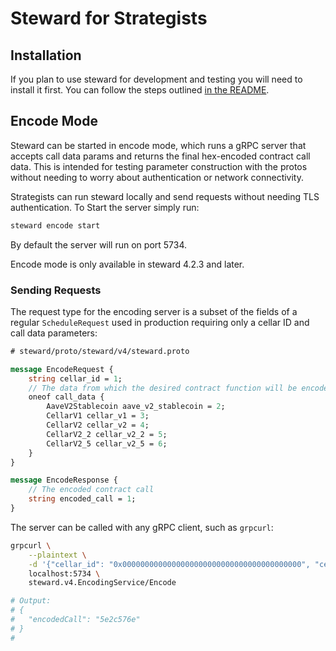 # Steward for Strategists

## Installation

If you plan to use steward for development and testing you will need to install it first. You can follow the steps outlined [in the README](../README.md).

## Encode Mode

Steward can be started in encode mode, which runs a gRPC server that accepts call data params and returns the final hex-encoded contract call data. This is intended for testing parameter construction with the protos without needing to worry about authentication or network connectivity.

Strategists can run steward locally and send requests without needing TLS authentication. To Start the server simply run:

```bash
steward encode start
```

By default the server will run on port 5734.

Encode mode is only available in steward 4.2.3 and later.

### Sending Requests 

The request type for the encoding server is a subset of the fields of a regular `ScheduleRequest` used in production requiring only a cellar ID and call data parameters:

```protobuf
# steward/proto/steward/v4/steward.proto

message EncodeRequest {
    string cellar_id = 1;
    // The data from which the desired contract function will be encoded
    oneof call_data {
        AaveV2Stablecoin aave_v2_stablecoin = 2;
        CellarV1 cellar_v1 = 3;
        CellarV2 cellar_v2 = 4;
        CellarV2_2 cellar_v2_2 = 5;
        CellarV2_5 cellar_v2_5 = 6;
    }
}

message EncodeResponse {
    // The encoded contract call
    string encoded_call = 1;
}
```

The server can be called with any gRPC client, such as `grpcurl`:

```bash
grpcurl \
    --plaintext \
    -d '{"cellar_id": "0x0000000000000000000000000000000000000000", "cellar_v2_5": {"function_call": {"lift_shutdown": {}}}}' \
    localhost:5734 \
    steward.v4.EncodingService/Encode

# Output:
# {
#   "encodedCall": "5e2c576e"
# }
#
```

